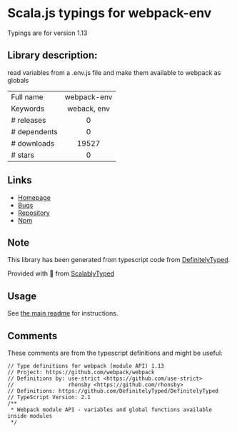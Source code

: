 
# Scala.js typings for webpack-env

Typings are for version 1.13

 ## Library description:
read variables from a .env.js file and make them available to webpack as globals

|                    |                 |
| ------------------ | :-------------: |
| Full name          | webpack-env |
| Keywords           | weback, env |
| # releases         | 0 |
| # dependents       | 0 |
| # downloads        | 19527 |
| # stars            | 0 |

## Links
- [Homepage](https://github.com/toastynerd/webpack_env#readme)
- [Bugs](https://github.com/toastynerd/webpack_env/issues)
- [Repository](https://github.com/toastynerd/webpack_env)
- [Npm](https://www.npmjs.com/package/webpack-env)
    


## Note
This library has been generated from typescript code from [DefinitelyTyped](https://definitelytyped.org).

Provided with :purple_heart: from [ScalablyTyped](https://github.com/oyvindberg/ScalablyTyped)

## Usage
See [the main readme](../../readme.md) for instructions.

## Comments

These comments are from the typescript definitions and might be useful:
```
// Type definitions for webpack (module API) 1.13
// Project: https://github.com/webpack/webpack
// Definitions by: use-strict <https://github.com/use-strict>
//                 rhonsby <https://github.com/rhonsby>
// Definitions: https://github.com/DefinitelyTyped/DefinitelyTyped
// TypeScript Version: 2.1
/**
 * Webpack module API - variables and global functions available inside modules
 */


```

